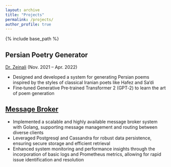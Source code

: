 ```yaml
---
layout: archive
title: "Projects"
permalink: /projects/
author_profile: true
---
```


{% include base_path %}


## Persian Poetry Generator

[Dr. Zeinali](https://scholar.google.com/citations?user=KaGpFx8AAAAJ) (Nov. 2021 – Apr. 2022)

- Designed and developed a system for generating Persian poems inspired by the styles of classical Iranian poets like Hafez and Sa’di
- Fine‑tuned Generative Pre‑trained Transformer 2 (GPT‑2) to learn the art of poem generation

## [Message Broker](https://github.com/AliNazariii/message-broker)

- Implemented a scalable and highly available message broker system with Golang, supporting message management and routing between diverse clients
- Leveraged Postgresql and Cassandra for robust data persistence, ensuring secure storage and efficient retrieval
- Enhanced system monitoring and performance insights through the incorporation of basic logs and Prometheus metrics, allowing for rapid issue identification and resolution


<!-- ## [Digikala Sentiment Analysis](https://github.com/AliNazariii/Digikala-Sentiment-Analysis)

NLP, Deep Learning, LSTM (Summer 2021)

- Predict whether a comment left in [Digikala](https://www.digikala.com/) is recommending a product or not.
- Used text classification methods and an LSTM model with fastai

## [Part of Speech Tagger](https://github.com/AliNazariii/Part-of-Speech-Tagger)

NLP, BERT (Winter 2021)

- A POS (Part-of-speech) tagger to grammatically classify tokens (noun, verb, adjective...) in a sentence.
- Used a pre-trained model name ParsBERT, a transformer-based Persian language understanding model, and a monolingual one based on Google's BERT model
- Fine-tuned with Bijankhan Persian Corpus

## [Iran Covid-19 Clusters](https://github.com/AliNazariii/Iran-Covid-Clusters)

ML, Clustering (Fall 2020)

- Used different clustering approaches like K-Means, DBScan, ...
- Cluster Covid-19 cases in Iran
- Find cities highly affected

## [Toggl](https://github.com/AliNazariii/toggl)

TypeScript, ReactJS, Redux (Summer 2020)

- Toggl is a time tracker developed with TypeScript and ReactJS
- You can start time entries with toggl and track or manage them
- This is a mobile-based client and connected to my real Toggl account through Toggl API

<br>
# Notable Course Projects

## Information Retrieval

Spring 2021

- [Search Engine](https://github.com/AliNazariii/search-engine) (TF-IDF, clustering, and classification)

## Cloud Computing

Spring 2021

- [Load balancer](https://github.com/AliNazariii/load-balancer)
- [VM manager cli](https://github.com/AliNazariii/vm-manager)

## Data Mining

Fall 2020

- [Predict student marks](https://github.com/AliNazariii/linear-regression-model) (Regression)
- [Predict Titanic survival](https://github.com/AliNazariii/Decision-tree-classification/tree/master) (Decision Tree)
- [Predict heart disease](https://github.com/AliNazariii/Naive-Bayes-knn-classification) (Naive Bayes and KNN)
- [PCA on Glove word representation](https://github.com/AliNazariii/pca-embedding-vectors)

## Artificial Intelligence

Fall 2020

- [Poet Predictor](https://github.com/AliNazariii/Poet-Predictor-N-Gram) (N-gram language model)
- [Classical Tree Search Algorithms](https://github.com/IranDippy/classical-tree-search-algorithms)

## Computational Intelligence

Spring 2020

- [TSP](https://github.com/AliNazariii/tsp-genetic) (Genetic)

## Principles of Database Design

Fall 2019

- [Restaurant Manager Application](https://github.com/AliNazariii/Restaurant-Manager) -->
